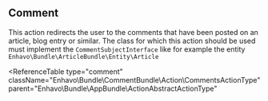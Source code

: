 ## Comment

This action redirects the user to the comments that have been posted on
an article, blog entry or similar. The class for which this action
should be used must implement the `CommentSubjectInterface` like for
example the entity `Enhavo\Bundle\ArticleBundle\Entity\Article`


<ReferenceTable
    type="comment"
    className="Enhavo\Bundle\CommentBundle\Action\CommentsActionType"
    parent="Enhavo\Bundle\AppBundle\ActionAbstractActionType"
>
  <template v-slot:inherit>
    <ReferenceOption name="label" type="comment" />,
    <ReferenceOption name="route" type="comment" />,
    <ReferenceOption name="translation_domain" type="comment" />,
    <ReferenceOption name="icon" type="comment" />,
    <ReferenceOption name="permission" type="comment" />,
    <ReferenceOption name="hidden" type="comment" />
  </template>
</ReferenceTable>


